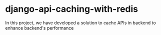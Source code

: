 # django-api-caching-with-redis
In this project, we have developed a solution to cache APIs in backend to enhance backend's performance
